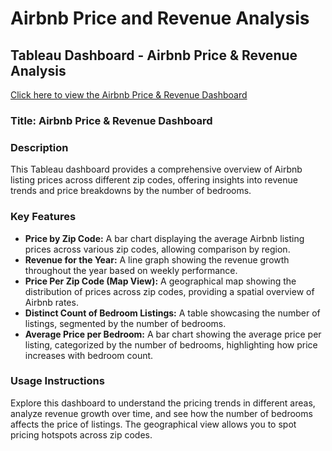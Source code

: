 # Airbnb Price and Revenue Analysis

## Tableau Dashboard - Airbnb Price & Revenue Analysis

[Click here to view the Airbnb Price & Revenue Dashboard](https://public.tableau.com/app/profile/vyom.thaker/viz/TableauProjectAirbnb_17029662547120/Dashboard1)  <!-- Replace with the actual link to your dashboard -->

### Title: Airbnb Price & Revenue Dashboard

### Description
This Tableau dashboard provides a comprehensive overview of Airbnb listing prices across different zip codes, offering insights into revenue trends and price breakdowns by the number of bedrooms.

### Key Features
- **Price by Zip Code:** A bar chart displaying the average Airbnb listing prices across various zip codes, allowing comparison by region.
- **Revenue for the Year:** A line graph showing the revenue growth throughout the year based on weekly performance.
- **Price Per Zip Code (Map View):** A geographical map showing the distribution of prices across zip codes, providing a spatial overview of Airbnb rates.
- **Distinct Count of Bedroom Listings:** A table showcasing the number of listings, segmented by the number of bedrooms.
- **Average Price per Bedroom:** A bar chart showing the average price per listing, categorized by the number of bedrooms, highlighting how price increases with bedroom count.

### Usage Instructions
Explore this dashboard to understand the pricing trends in different areas, analyze revenue growth over time, and see how the number of bedrooms affects the price of listings. The geographical view allows you to spot pricing hotspots across zip codes.
